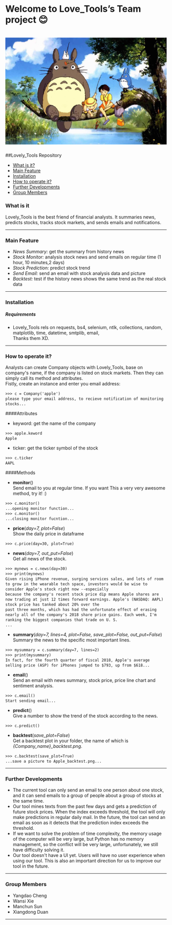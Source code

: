 Welcome to Love_Tools’s Team project :blush:
===================================
![Our Team](https://raw.githubusercontent.com/ChengdaoYang/Love_Tools/master/Team_Pic.png "Our Team")
===================================
##Lovely_Tools Repository
* [What is it?](#What-is-it?)
* [Main Feature](#Main-Feature)
* [Installation](#Installation)
* [How to operate it?](#How-to-operate-it?)
* [Further Developments](#Further-Developments)
* [Group Members](#Group-Members)

### What is it
Lovely_Tools is the best friend of financial analysts. 
It summaries news, predicts stocks, tracks stock markets, and sends emails and notifications.
***********
### Main Feature
* _News Summary:_ get the summary from history news
* _Stock Monitor:_ analysis stock news and send emails on  regular time (1 hour, 10 minutes,2 days)
* _Stock Prediction:_ predict stock trend 
* _Send Email:_ send an email with stock analysis data and picture
* _Backtest:_ test if the history news shows the same trend as the real stock data
*****************
### Installation
##### Requirements
- Lovely_Tools rels on requests, bs4, selenium, ntlk, collections, random, matplotlib, time, datetime, 
smtplib, email, <br/>
Thanks them XD.
*************
### How to operate it?
Analysts can create Company objects with Lovely_Tools, base on company's name, if the company is listed on stock markets.
Then they can simply call its method and attributes.<br/>
Fistly, create an instance and enter  you email address:
``` {.sourceCode .python}
>>> c = Company('apple')
please type your email address, to recieve notification of monitoring stocks...
```
####Attributes
- keyword: get the name of the company
``` {.sourceCode .python}
>>> apple.keword
Apple
```
- ticker: get the ticker symbol of the stock

``` {.sourceCode .python}
>>> c.ticker
AAPL
```
####Methods
- **monitor**() <br/>
Send email to you at regular time. If you want This a very very awesome method, try it!  :)
``` {.sourceCode .python}
>>> c.monitor()
...opening monitor function...
>>> c.monitor()
...closing monitor fucntion...

```
- **price**(_day=7, plot=False_)<br/>
Show the daily price in dataframe
``` {.sourceCode .python}
>>> c.price(day=30, plot=True)
```
- **news**(_day=7, out_put=False_)<br/>
Get all news of the stock.
``` {.sourceCode .python}
>>> mynews = c.news(day=30)
>>> print(mynews)
Given rising iPhone revenue, surging services sales, and lots of room to grow in the wearable tech space, investors would be wise to consider Apple's stock right now --especially 
because the company's recent stock price dip means Apple shares are now trading at just 12 times forward earnings. Apple's (NASDAQ: AAPL) stock price has tanked about 20% over the
past three months, which has had the unfortunate effect of erasing nearly all of the company's 2018 share price gains. Each week, I'm ranking the biggest companies that trade on U. S.
...
```
- **summary**(_day=7, lines=4, plot=False, save_plot=False, out_put=False_)<br/>
Summary the news to the specific most important lines.
``` {.sourceCode .python}
>>> mysummary = c.summary(day=7, lines=2)
>>> print(mysummary)
In fact, for the fourth quarter of fiscal 2018, Apple's average selling price (ASP) for iPhones jumped to $793, up from $618...
```
- **email**()<br/>
Send an email with news summary, stock price, price line chart and sentiment analysis.
``` {.sourceCode .python}
>>> c.email()
Start sending email...
```
- **predict**() <br/>
Give a number to show the trend of the stock according to the news.
``` {.sourceCode .python}
>>> c.predict()
```
- **backtest**(_save_plot=False_) <br/>
Get a backtest plot in your folder, the name of which is *{Company_name}_backtest.png*.
``` {.sourceCode .python}
>>> c.backtest(save_plot=True)
...save a picture to Apple_backtest.png...
```
*****************
### Further Developments
- The current tool can only send an email to one person about one stock, and it can send emails to a group of people about  a group of stocks at the same time.
- Our tool mines texts from the past few days and gets a prediction of future stock prices. When the index exceeds threshold, the tool will only make predictions in regular daily mail. In the future, the tool can send an email as soon as it detects that the prediction index exceeds the threshold.
- If we want to solve the problem of time complexity, the memory usage of the computer will be very large, but Python has no memory management, so the conflict will be very large, unfortunately, we still have difficulty solving it.
- Our tool doesn't have a UI yet. Users will have no user experience when using our tool. This is also an important direction for us to improve our tool in the future.
********************
### Group Members
- Yangdao Cheng
- Wansi Xie
- Manchun Sun
- Xiangdong Duan
****************
